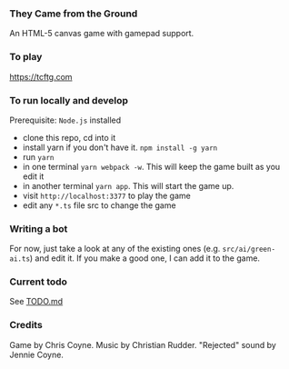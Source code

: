 ### They Came from the Ground

An HTML-5 canvas game with gamepad support.

### To play

https://tcftg.com

### To run locally and develop

Prerequisite: `Node.js` installed

- clone this repo, cd into it
- install yarn if you don't have it. `npm install -g yarn`
- run `yarn`
- in one terminal `yarn webpack -w`. This will keep the game built as you edit it
- in another terminal `yarn app`. This will start the game up.
- visit `http://localhost:3377` to play the game
- edit any `*.ts` file src to change the game

### Writing a bot

For now, just take a look at any of the existing ones (e.g. `src/ai/green-ai.ts`) and edit it. If you make a good one, I can add it to the game.

### Current todo

See [TODO.md](TODO.md)

### Credits

Game by Chris Coyne. Music by Christian Rudder. "Rejected" sound by Jennie Coyne.
